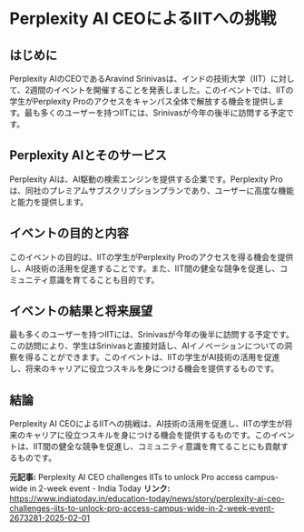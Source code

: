 # Perplexity AI CEOによるIITへの挑戦
## はじめに
Perplexity AIのCEOであるAravind Srinivasは、インドの技術大学（IIT）に対して、2週間のイベントを開催することを発表しました。このイベントでは、IITの学生がPerplexity Proのアクセスをキャンパス全体で解放する機会を提供します。最も多くのユーザーを持つIITには、Srinivasが今年の後半に訪問する予定です。
## Perplexity AIとそのサービス
Perplexity AIは、AI駆動の検索エンジンを提供する企業です。Perplexity Proは、同社のプレミアムサブスクリプションプランであり、ユーザーに高度な機能と能力を提供します。
## イベントの目的と内容
このイベントの目的は、IITの学生がPerplexity Proのアクセスを得る機会を提供し、AI技術の活用を促進することです。また、IIT間の健全な競争を促進し、コミュニティ意識を育てることも目的です。
## イベントの結果と将来展望
最も多くのユーザーを持つIITには、Srinivasが今年の後半に訪問する予定です。この訪問により、学生はSrinivasと直接対話し、AIイノベーションについての洞察を得ることができます。このイベントは、IITの学生がAI技術の活用を促進し、将来のキャリアに役立つスキルを身につける機会を提供するものです。
## 結論
Perplexity AI CEOによるIITへの挑戦は、AI技術の活用を促進し、IITの学生が将来のキャリアに役立つスキルを身につける機会を提供するものです。このイベントは、IIT間の健全な競争を促進し、コミュニティ意識を育てることにも貢献するものです。

**元記事:** Perplexity AI CEO challenges IITs to unlock Pro access campus-wide in 2-week event - India Today
**リンク:** https://www.indiatoday.in/education-today/news/story/perplexity-ai-ceo-challenges-iits-to-unlock-pro-access-campus-wide-in-2-week-event-2673281-2025-02-01